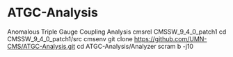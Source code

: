 # ATGC-Analysis
Anomalous Triple Gauge Coupling Analysis
cmsrel CMSSW_9_4_0_patch1
cd CMSSW_9_4_0_patch1/src
cmsenv
git clone https://github.com/UMN-CMS/ATGC-Analysis.git
cd ATGC-Analysis/Analyzer
scram b -j10
